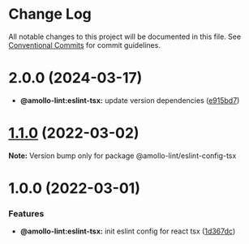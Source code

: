 # Change Log

All notable changes to this project will be documented in this file.
See [Conventional Commits](https://conventionalcommits.org) for commit guidelines.

# 2.0.0 (2024-03-17)

* **@amollo-lint:eslint-tsx:** update version dependencies ([e915bd7](https://github.com/amollo-ui/amollo-lint/commit/e915bd7de0e6d610bfc5a7996e42e1f6308a2d9e))


# [1.1.0](https://github.com/amollo-ui/amollo-lint/compare/@amollo-lint/eslint-config-tsx@1.0.0...@amollo-lint/eslint-config-tsx@1.1.0) (2022-03-02)

**Note:** Version bump only for package @amollo-lint/eslint-config-tsx


# 1.0.0 (2022-03-01)

### Features

* **@amollo-lint:eslint-tsx:** init eslint config for react tsx ([1d367dc](https://github.com/amollo-ui/amollo-lint/commit/1d367dc9b84255458e479cbdc11133698c85d516))
